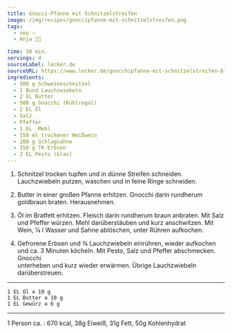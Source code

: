 ```yaml
---
title: Gnocci-Pfanne mit Schnitzelstreifen
image: /img/recipes/gnoccipfanne-mit-schnitzelstreifen.png
tags:
  - neu ✨
  - Anja 👩‍🍳

time: 30 min.
servings: 4
sourceLabel: lecker.de
sourceURL: https://www.lecker.de/gnocchipfanne-mit-schnitzelstreifen-67823.html
ingredients:
  - 500 g Schweineschnitzel  
  - 1 Bund Lauchzwiebeln  
  - 2 EL Butter  
  - 500 g Gnocchi (Kühlregal)  
  - 2 EL Öl  
  - Salz  
  - Pfeffer  
  - 1 EL  Mehl  
  - 150 ml trockener Weißwein  
  - 200 g Schlagsahne  
  - 150 g TK-Erbsen  
  - 2 EL Pesto (Glas)  
---
```


1. Schnitzel trocken tupfen und in dünne Streifen schneiden. Lauchzwiebeln 
   putzen, waschen und in feine Ringe schneiden. 

2. Butter in einer großen Pfanne erhitzen. Gnocchi darin rundherum 
   goldbraun braten. Herausnehmen. 

3. Öl im Bratfett erhitzen. Fleisch darin rundherum braun anbraten. Mit 
   Salz und Pfeffer würzen.     Mehl darüberstäuben und kurz anschwitzen.
   Mit Wein, 1⁄8 l Wasser und Sahne ablöschen, unter Rühren aufkochen. 

4. Gefrorene Erbsen und 3⁄4 Lauchzwiebeln einrühren, wieder aufkochen und 
   ca. 3 Minuten köcheln. Mit Pesto, Salz und Pfeffer abschmecken. Gnocchi       
   unterheben und kurz wieder erwärmen. Übrige Lauchzwiebeln darüberstreuen. 

***
    1 EL Öl ≅ 10 g
    1 EL Butter ≅ 10 g
    1 EL Gewürz ≅ 6 g
***

1 Person ca. : 670 kcal, 38g Eiweiß, 31g Fett, 50g Kohlenhydrat
